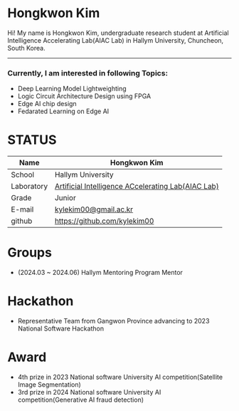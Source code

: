 
# Hongkwon Kim

Hi! My name is Hongkwon Kim, undergraduate research student at Artificial Intelligence Accelerating Lab(AIAC Lab) in Hallym University, Chuncheon, South Korea. 

---
### Currently, I am interested in following Topics:
- Deep Learning Model Lightweighting
- Logic Circuit Architecture Design using FPGA
- Edge AI chip design
- Fedarated Learning on Edge AI


# STATUS
|Name|Hongkwon Kim|
|----|----|
|School|Hallym University|
|Laboratory| [Artificial Intelligence ACcelerating Lab(AIAC Lab)](https://sites.google.com/site/embeddedsochallymuniv/project)|
|Grade|Junior|
|E-mail|kylekim00@gmail.ac.kr|
|github|https://github.com/kylekim00|

# Groups
- (2024.03 ~ 2024.06) Hallym Mentoring Program Mentor 

# Hackathon
- Representative Team from Gangwon Province advancing to 2023 National Software Hackathon

# Award
- 4th prize in 2023 National software University AI competition(Satellite Image Segmentation)
- 3rd prize in 2024 National software University AI competition(Generative AI fraud detection)